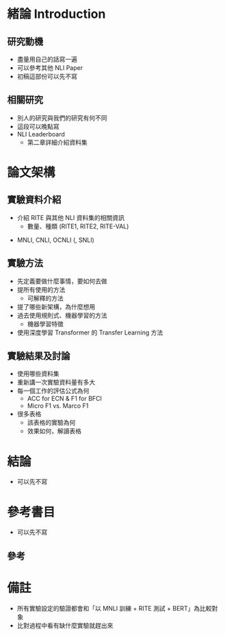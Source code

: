 # 緒論 Introduction
## 研究動機
- 盡量用自己的話寫一遍
- 可以參考其他 NLI Paper
- 初稿這部份可以先不寫

## 相關研究
- 別人的研究與我們的研究有何不同
- 這段可以晚點寫
- NLI Leaderboard
    - 第二章詳細介紹資料集

# 論文架構
## 實驗資料介紹
- 介紹 RITE 與其他 NLI 資料集的相關資訊
    - 數量、種類 (RITE1, RITE2, RITE-VAL)
+ MNLI, CNLI, OCNLI (, SNLI)

## 實驗方法
- 先定義要做什麼事情，要如何去做
- 提所有使用的方法
    - 可解釋的方法
- 提了哪些新架構，為什麼想用
- 過去使用規則式、機器學習的方法
    - 機器學習特徵
- 使用深度學習 Transformer 的 Transfer Learning 方法

## 實驗結果及討論
- 使用哪些資料集
- 重新講一次實驗資料量有多大
- 每一個工作的評估公式為何
    - ACC for ECN & F1 for BFCI
    - Micro F1 vs. Marco F1
- 很多表格
    - 該表格的實驗為何
    - 效果如何，解讀表格

# 結論
- 可以先不寫

# 參考書目
- 可以先不寫

## 參考

# 備註
+ 所有實驗設定的驗證都會和「以 MNLI 訓練 + RITE 測試 + BERT」為比較對象
+ 比對過程中看有缺什麼實驗就趕出來

